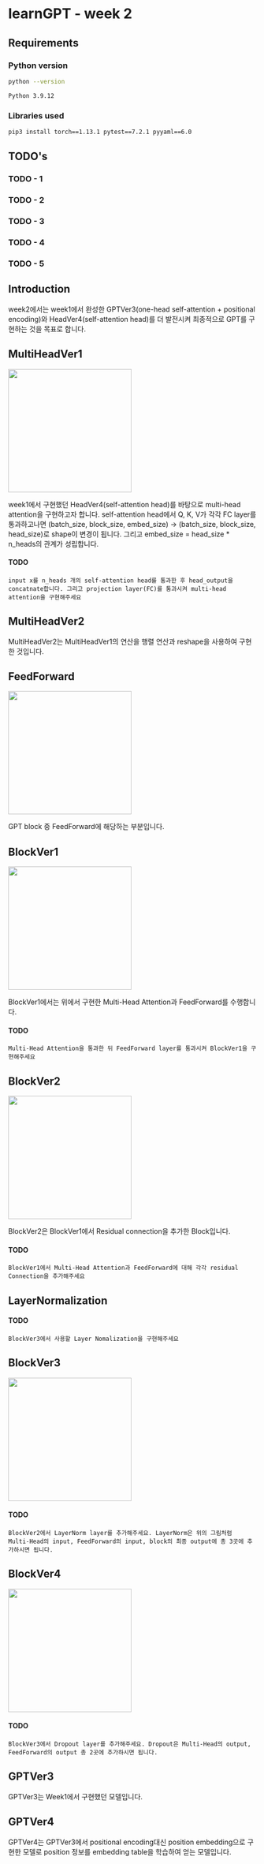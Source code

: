 # learnGPT - week 2

## Requirements

### Python version
```bash
python --version
```
```text
Python 3.9.12
```
### Libraries used
```bash
pip3 install torch==1.13.1 pytest==7.2.1 pyyaml==6.0
```

## TODO's


### TODO - 1


### TODO - 2


### TODO - 3


### TODO - 4


### TODO - 5


## Introduction
week2에서는 week1에서 완성한 GPTVer3(one-head self-attention + positional encoding)와 HeadVer4(self-attention head)를 더 발전시켜 최종적으로 GPT를 구현하는 것을 목표로 합니다.



## MultiHeadVer1
<img src='img/MultiHeadVer1.png' width=250>  

week1에서 구현했던 HeadVer4(self-attention head)를 바탕으로 multi-head attention을 구현하고자 합니다. self-attention head에서 Q, K, V가 각각 FC layer를 통과하고나면 (batch_size, block_size, embed_size) → (batch_size, block_size, head_size)로 shape이 변경이 됩니다. 그리고 embed_size = head_size * n_heads의 관계가 성립합니다.

#### TODO
`input x를 n_heads 개의 self-attention head를 통과한 후 head_output을 concatnate합니다. 그리고 projection layer(FC)를 통과시켜 multi-head attention을 구현해주세요`



## MultiHeadVer2
MultiHeadVer2는 MultiHeadVer1의 연산을 행렬 연산과 reshape을 사용하여 구현한 것입니다.



## FeedForward
<img src='img/FeedForward.png' width=250>

GPT block 중 FeedForward에 해당하는 부분입니다.



## BlockVer1
<img src='img/BlockVer1.png' width=250>

BlockVer1에서는 위에서 구현한 Multi-Head Attention과 FeedForward를 수행합니다.

#### TODO
`Multi-Head Attention을 통과한 뒤 FeedForward layer를 통과시켜 BlockVer1을 구현해주세요`



## BlockVer2
<img src='img/BlockVer2.png' width=250>

BlockVer2은 BlockVer1에서 Residual connection을 추가한 Block입니다.

#### TODO
`BlockVer1에서 Multi-Head Attention과 FeedForward에 대해 각각 residual Connection을 추가해주세요`



## LayerNormalization
#### TODO
`BlockVer3에서 사용할 Layer Nomalization을 구현해주세요`



## BlockVer3
<img src='img/BlockVer3.png' width=250>

#### TODO
`BlockVer2에서 LayerNorm layer를 추가해주세요. LayerNorm은 위의 그림처럼 Multi-Head의 input, FeedForward의 input, block의 최종 output에 총 3곳에 추가하시면 됩니다.`



## BlockVer4
<img src='img/BlockVer4.png' width=250>

#### TODO
`BlockVer3에서 Dropout layer를 추가해주세요. Dropout은 Multi-Head의 output, FeedForward의 output 총 2곳에 추가하시면 됩니다.`



## GPTVer3
GPTVer3는 Week1에서 구현했던 모델입니다.



## GPTVer4
GPTVer4는 GPTVer3에서 positional encoding대신 position embedding으로 구현한 모델로 position 정보를 embedding table을 학습하여 얻는 모델입니다.
